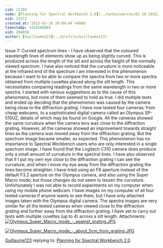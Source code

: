 ```yaml
---
cid: 11184
node: [Planning for Spectral Workbench 2.0](../notes/warren/02-10-2015/planning-for-spectral-workbench-2-0)
nid: 11572
created_at: 2015-02-18 20:04:44 +0000
timestamp: 1424289884
uid: 284858
author: [Guillaume123](../profile/Guillaume123)
---
```


Issue 7: Curved spectrum lines - I have observed that the coloured wavelength lines of elements show up as being slightly curved. This is produced across the length of the slit and across the height of the normally viewed spectrum. I have also noticed that the curvature is more noticeable at the infrared end of the spectrum
I am interested in this phenomenon because I want to be able to compare the spectra from two or more spectra obtained from multiple cuvettes placed along the slit length. This necessitates comparing readings from the same wavelength in two or more spectra.
I started with various suggestions as to the cause of this phenomena, but none of them seemed to hold as true. I did multiple tests and ended up deciding that the phenomenon was caused by the camera being close to the diffraction grating. I have now tested four cameras; from cheap webcams, to a sophisticated digital camera called an Olympus SP-510UZ, details of which may be found on Google. 
All the cameras showed the same curvature when the camera lens was close to the diffraction grating. However, all the cameras showed an improvement towards straight lines as the camera was moved away from the diffraction grating. But the spectrum image became smaller, as expected.
This phenomenon has no importance to Spectral Workbench users who are only interested in a single spectrum image.
I have found that the Logitech C310 camera does produce only a small amount of curvature in the spectral lines.
I have also observed that if I put my own eye close to the diffraction grating I can see the curvature; and when I move my eye away from the diffraction grating the lines become straighter.
I have tried using an F8 aperture instead of the default F3.2 aperture on the Olympus camera, and also using the Super Macro mode; but those changes do not seem to lessen the curvature.
Unfortunately I was not able to record experiments on my computer when using my mobile phone webcam.
I have images on my computer of all four tested cameras if anyone wants to see them, but I have only attached images taken with the Olympus digital camera. The spectra images are very similar for all the tested cameras when viewed close to the diffraction grating and further away from the diffraction grating.
I have yet to carry out tests with multiple cuvettes (up to 4) across a slit length.
Attachments:
[![Olympus_Super_Macro_mode_-_against_grating.JPG](https://i.publiclab.org/system/images/photos/000/009/020/medium/Olympus_Super_Macro_mode_-_against_grating.JPG)](https://i.publiclab.org/system/images/photos/000/009/020/original/Olympus_Super_Macro_mode_-_against_grating.JPG)


[![Olympus_Super_Macro_mode_-_about_5cm_from_grating.JPG](https://i.publiclab.org/system/images/photos/000/009/022/medium/Olympus_Super_Macro_mode_-_about_5cm_from_grating.JPG)](https://i.publiclab.org/system/images/photos/000/009/022/original/Olympus_Super_Macro_mode_-_about_5cm_from_grating.JPG)



[Guillaume123](../profile/Guillaume123) replying to: [Planning for Spectral Workbench 2.0](../notes/warren/02-10-2015/planning-for-spectral-workbench-2-0)

